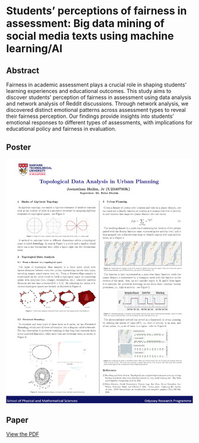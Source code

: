# Students’ perceptions of fairness in assessment: Big data mining of social media texts using machine learning/AI

## Abstract
Fairness in academic assessment plays a crucial role in shaping students' learning experiences and educational outcomes. This study aims to discover students' perception of fairness in assessment using data analysis and network analysis of Reddit discussions. Through network analysis, we discovered distinct emotional patterns across assessment types to reveal their fairness perception. Our findings provide insights into students' emotional responses to different types of assessments, with implications for educational policy and fairness in evaluation.

## Poster
![alt text](https://github.com/JoenathanHalim/Topological-Data-Analysis-in-Urban-Planning/blob/main/poster.png)

## Paper
[View the PDF](./paper.pdf)
